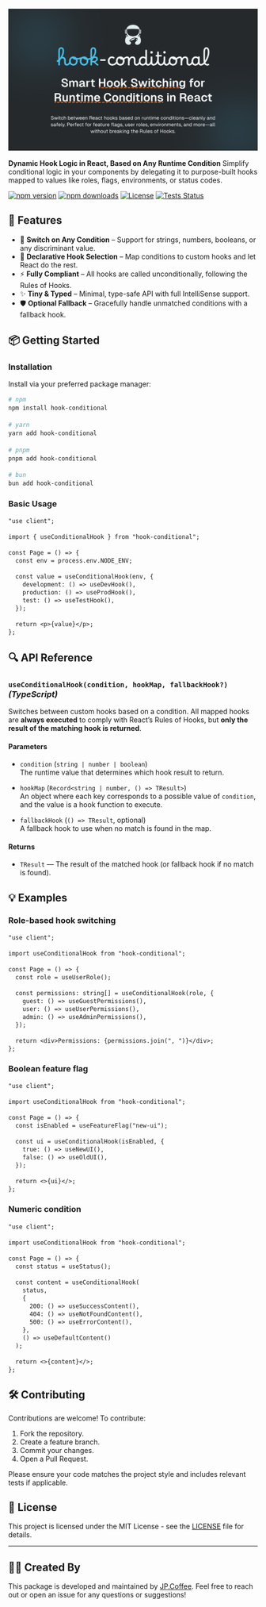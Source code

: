 ![hook-conditional Banner](https://raw.githubusercontent.com/jp-coffee/hook-conditional/main/media/hook-conditional-banner.png)

**Dynamic Hook Logic in React, Based on Any Runtime Condition** Simplify conditional logic in your components by delegating it to purpose-built hooks mapped to values like roles, flags, environments, or status codes.

[![npm version](https://img.shields.io/npm/v/hook-conditional.svg)](https://www.npmjs.com/package/hook-conditional)
[![npm downloads](https://img.shields.io/npm/dt/hook-conditional.svg)](https://www.npmjs.com/package/hook-conditional)
[![License](https://img.shields.io/github/license/jp-coffee/hook-conditional)](LICENSE)
[![Tests Status](https://img.shields.io/github/actions/workflow/status/jp-coffee/hook-conditional/lint-and-test.yml?branch=main)](https://github.com/jp-coffee/hook-conditional/actions)

## 🚀 Features

- 🔀 **Switch on Any Condition** – Support for strings, numbers, booleans, or any discriminant value.
- 🧠 **Declarative Hook Selection** – Map conditions to custom hooks and let React do the rest.
- ⚡ **Fully Compliant** – All hooks are called unconditionally, following the Rules of Hooks.
- ✨ **Tiny & Typed** – Minimal, type-safe API with full IntelliSense support.
- 🛡 **Optional Fallback** – Gracefully handle unmatched conditions with a fallback hook.

## 📦 Getting Started

### Installation

Install via your preferred package manager:

```sh
# npm
npm install hook-conditional

# yarn
yarn add hook-conditional

# pnpm
pnpm add hook-conditional

# bun
bun add hook-conditional
```

### Basic Usage

```tsx
"use client";

import { useConditionalHook } from "hook-conditional";

const Page = () => {
  const env = process.env.NODE_ENV;

  const value = useConditionalHook(env, {
    development: () => useDevHook(),
    production: () => useProdHook(),
    test: () => useTestHook(),
  });

  return <p>{value}</p>;
};
```

## 🔍 API Reference

### `useConditionalHook(condition, hookMap, fallbackHook?)` _(TypeScript)_

Switches between custom hooks based on a condition. All mapped hooks are **always executed** to comply with React’s Rules of Hooks, but **only the result of the matching hook is returned**.

#### Parameters

- `condition` (`string | number | boolean`)  
  The runtime value that determines which hook result to return.

- `hookMap` (`Record<string | number, () => TResult>`)  
  An object where each key corresponds to a possible value of `condition`, and the value is a hook function to execute.

- `fallbackHook` (`() => TResult`, optional)  
  A fallback hook to use when no match is found in the map.

#### Returns

- `TResult` — The result of the matched hook (or fallback hook if no match is found).

## 💡 Examples

### Role-based hook switching

```tsx
"use client";

import useConditionalHook from "hook-conditional";

const Page = () => {
  const role = useUserRole();

  const permissions: string[] = useConditionalHook(role, {
    guest: () => useGuestPermissions(),
    user: () => useUserPermissions(),
    admin: () => useAdminPermissions(),
  });

  return <div>Permissions: {permissions.join(", ")}</div>;
};
```

### Boolean feature flag

```tsx
"use client";

import useConditionalHook from "hook-conditional";

const Page = () => {
  const isEnabled = useFeatureFlag("new-ui");

  const ui = useConditionalHook(isEnabled, {
    true: () => useNewUI(),
    false: () => useOldUI(),
  });

  return <>{ui}</>;
};
```

### Numeric condition

```tsx
"use client";

import useConditionalHook from "hook-conditional";

const Page = () => {
  const status = useStatus();

  const content = useConditionalHook(
    status,
    {
      200: () => useSuccessContent(),
      404: () => useNotFoundContent(),
      500: () => useErrorContent(),
    },
    () => useDefaultContent()
  );

  return <>{content}</>;
};
```

## 🛠 Contributing

Contributions are welcome! To contribute:

1. Fork the repository.
2. Create a feature branch.
3. Commit your changes.
4. Open a Pull Request.

Please ensure your code matches the project style and includes relevant tests if applicable.

## 📜 License

This project is licensed under the MIT License - see the [LICENSE](LICENSE) file for details.

---

## 👨‍💻 Created By

This package is developed and maintained by [JP.Coffee](https://github.com/jp-coffee). Feel free to reach out or open an issue for any questions or suggestions!
